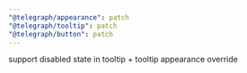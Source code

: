 ```yaml
---
"@telegraph/appearance": patch
"@telegraph/tooltip": patch
"@telegraph/button": patch
---
```


support disabled state in tooltip + tooltip appearance override
